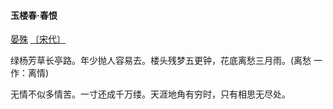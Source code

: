#### 玉楼春·春恨

[晏殊](https://so.gushiwen.cn/authorv_20e68621f077.aspx) [〔宋代〕](https://so.gushiwen.cn/shiwens/default.aspx?cstr=宋代)

绿杨芳草长亭路。年少抛人容易去。楼头残梦五更钟，花底离愁三月雨。(离愁 一作：离情)

无情不似多情苦。一寸还成千万缕。天涯地角有穷时，只有相思无尽处。